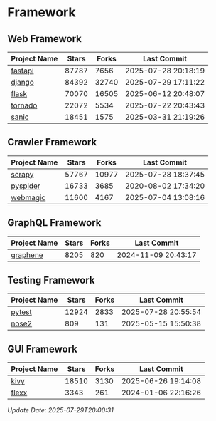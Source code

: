 # Framework

## Web Framework
| Project Name | Stars | Forks | Last Commit |
| ------------ | ----- | ----- | ----------- |
| [fastapi](https://github.com/fastapi/fastapi) | 87787 | 7656 | 2025-07-28 20:18:19 |
| [django](https://github.com/django/django) | 84392 | 32740 | 2025-07-29 17:11:22 |
| [flask](https://github.com/pallets/flask) | 70070 | 16505 | 2025-06-12 20:48:07 |
| [tornado](https://github.com/tornadoweb/tornado) | 22072 | 5534 | 2025-07-22 20:43:43 |
| [sanic](https://github.com/sanic-org/sanic) | 18451 | 1575 | 2025-03-31 21:19:26 |

## Crawler Framework
| Project Name | Stars | Forks | Last Commit |
| ------------ | ----- | ----- | ----------- |
| [scrapy](https://github.com/scrapy/scrapy) | 57767 | 10977 | 2025-07-28 18:37:45 |
| [pyspider](https://github.com/binux/pyspider) | 16733 | 3685 | 2020-08-02 17:34:20 |
| [webmagic](https://github.com/code4craft/webmagic) | 11600 | 4167 | 2025-07-04 13:08:16 |

## GraphQL Framework
| Project Name | Stars | Forks | Last Commit |
| ------------ | ----- | ----- | ----------- |
| [graphene](https://github.com/graphql-python/graphene) | 8205 | 820 | 2024-11-09 20:43:17 |

## Testing Framework
| Project Name | Stars | Forks | Last Commit |
| ------------ | ----- | ----- | ----------- |
| [pytest](https://github.com/pytest-dev/pytest) | 12924 | 2833 | 2025-07-28 20:55:54 |
| [nose2](https://github.com/nose-devs/nose2) | 809 | 131 | 2025-05-15 15:50:38 |

## GUI Framework
| Project Name | Stars | Forks | Last Commit |
| ------------ | ----- | ----- | ----------- |
| [kivy](https://github.com/kivy/kivy) | 18510 | 3130 | 2025-06-26 19:14:08 |
| [flexx](https://github.com/flexxui/flexx) | 3343 | 261 | 2024-01-06 22:16:26 |

*Update Date: 2025-07-29T20:00:31*